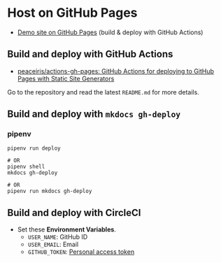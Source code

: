 # Host on GitHub Pages

- [Demo site on GitHub Pages] (build & deploy with GitHub Actions)



## Build and deploy with GitHub Actions

- [peaceiris/actions-gh-pages: GitHub Actions for deploying to GitHub Pages with Static Site Generators](https://github.com/peaceiris/actions-gh-pages)

Go to the repository and read the latest `README.md` for more details.



## Build and deploy with `mkdocs gh-deploy`

### pipenv

```
pipenv run deploy

# OR
pipenv shell
mkdocs gh-deploy

# OR
pipenv run mkdocs gh-deploy
```



## Build and deploy with CircleCI

- Set these **Environment Variables**.
    - `USER_NAME`: GitHub ID
    - `USER_EMAIL`: Email
    - `GITHUB_TOKEN`: [Personal access token]



<!-- Internal References -->
<!-- External References -->
[Demo site on GitHub Pages]: https://github.com/gregruthenbeck/cavapa_docs.git
[Personal access token]: https://github.com/settings/tokens
